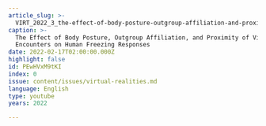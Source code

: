 ```yaml
---
article_slug: >-
  VIRT_2022_3_the-effect-of-body-posture-outgroup-affiliation-and-proximity-of-virtual-encounters-on-human-freezing-responses
caption: >-
  The Effect of Body Posture, Outgroup Affiliation, and Proximity of Virtual
  Encounters on Human Freezing Responses
date: 2022-02-17T02:00:00.000Z
highlight: false
id: PEwHVxM9tKI
index: 0
issue: content/issues/virtual-realities.md
language: English
type: youtube
years: 2022

---
```


